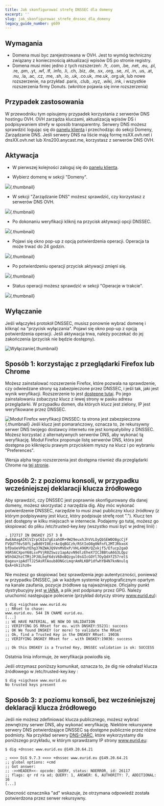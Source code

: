 ```yaml
---
title: Jak skonfigurować strefę DNSSEC dla domeny
excerpt: ''
slug: jak_skonfigurowac_strefe_dnssec_dla_domeny
legacy_guide_number: g609
---
```



## Wymagania

- Domena musi byc zarejestrowana w OVH. Jest to wymóg techniczny związany z koniecznością aktualizacji wpisów DS po stronie registry.	
- Domena musi miec jedno z tych rozszerzeń: .fr, .com, .be, .net, .eu, .pl, .re, .pm, .yt, .wf, .tf, .info, .li, .ch, .biz, .de, .sx, .org, .se, .nl, .in, .us, .at, .nu, .la, .ac, .cz, .me, .sh, .io, .uk, .co.uk, .me.uk, .org.uk, lub nowe rozszerzenie, na przykład .paris, .club, .xyz, .wiki, .ink, i wszystkie rozszerzenia firmy Donuts. (wkrótce pojawia się inne rozszerzenia)




## Przypadek zastosowania
W przewodniku tym opisujemy przypadek korzystania z serwerów DNS hostingu OVH. OVH zarządza kluczami, aktualizacją wpisów DS i podpisywaniem strefy w sposób transparentny.
Serwery DNS możesz sprawdzić logując się do [panelu klienta](https://www.ovh.com/manager/web) i przechodząc do sekcji Domeny, Zarządzanie DNS. Jeśli serwery DNS na liście mają formę nsXX.ovh.net i dnsXX.ovh.net lub Xns200.anycast.me, korzystasz z serwerów DNS OVH.


## Aktywacja

- W pierwszej kolejności zaloguj się do [panelu klienta](https://www.ovh.com/manager/web).

- Wybierz domenę w sekcji "Domeny".



![](images/img_2896.jpg){.thumbnail}

- W sekcji "Zarządzanie DNS" możesz sprawdzić, czy korzystasz z serwerów DNS OVH.



![](images/img_3966.jpg){.thumbnail}

- Po dokonaniu weryfikacji kliknij na przycisk aktywacji opcji DNSSEC.



![](images/img_3967.jpg){.thumbnail}

- Pojawi się okno pop-up z opcją potwierdzenia operacji. Operacja ta może trwać do 24 godzin.



![](images/img_2895.jpg){.thumbnail}

- Po potwierdzeniu operacji przycisk aktywacji zmięni się.



![](images/img_3968.jpg){.thumbnail}

- Status operacji możesz sprawdzić w sekcji "Operacje w trakcie".



![](images/img_3969.jpg){.thumbnail}


## Wyłączanie
Jeśli włączyłeś protokół DNSSEC, musisz ponownie wybrać domenę i kliknąć na "przycisk wyłączania". Pojawi się okno pop-up z opcją potwierdzenia operacji. Jeśli aktywacja trwa, należy poczekać do jej zakończenia (przycisk nie będzie dostępny).

![Wyłączanie](images/img_3970.jpg){.thumbnail}


## Sposób 1: korzystając z przeglądarki Firefox lub Chrome
Możesz zainstalować rozszerzenie Firefox, które pozwala na sprawdzenie, czy odwiedzane strony są zabezpieczone przez DNSSEC, i jeśli tak, jaki jest wynik weryfikacji. Rozszerzenie to jest [dostępne tutaj](http://www.dnssec-validator.cz/). Po jego zainstalowaniu zobaczysz klucz z lewej strony w pasku adresu przeglądarki. W przypadku domen, dla których klucz jest zielony, IP jest weryfikowane przez DNSSEC.

![Moduł Firefox weryfikacji DNSSEC: ta strona jest zabezpieczona](images/img_119.jpg){.thumbnail}
Jeśli klucz jest pomarańczowy, oznacza to, że rekursywny serwer DNS twojego dostawcy internetu nie jest kompatybilny z DNSSEC. Możesz korzystać z alternatywnych serwerów DNS, aby wykonać tą weryfikację. Moduł Firefox proponuje listę serwerów DNS, która jest dostępna po kliknięciu prawym przyciskiem myszy na klucz i po wybraniu "Preferences".

Wersja alpha tego rozszerzenia jest dostępna również dla przeglądarki Chrome na [tej stronie](https://chrome.google.com/webstore/detail/hpmbmjbcmglolhjdcbicfdhmgmcoeknm).


## Sposób 2: z poziomu konsoli, w przypadku wcześniejszej deklaracji klucza źródłowego
Aby sprawdzić, czy DNSSEC jest poprawnie skonfigurowany dla danej domeny, możesz skorzystać z narzędzia dig. Aby móc wykonać potwierdzenie DNSSEC, narzędzie to musi znać publiczny klucz źródłowy (z którym podpisywany jest klucz, który podpisuje strefę root "."). Klucz ten jest dostępny w kilku miejscach w internecie. Podajemy go tutaj, możesz go skopiować do pliku /etc/trusted-key.key (wszystko musi być w jednej linii) :


```
. 172717 IN DNSKEY 257 3 8 AwEAAagAIKlVZrpC6Ia7gEzahOR+9W29euxhJhVVLOyQbSEW0O8gcCjF
FVQUTf6v58fLjwBd0YI0EzrAcQqBGCzh/RStIoO8g0NfnfL2MTJRkxoX
bfDaUeVPQuYEhg37NZWAJQ9VnMVDxP/VHL496M/QZxkjf5/Efucp2gaD
X6RS6CXpoY68LsvPVjR0ZSwzz1apAzvN9dlzEheX7ICJBBtuA6G3LQpz
W5hOA2hzCTMjJPJ8LbqF6dsV6DoBQzgul0sGIcGOYl7OyQdXfZ57relS
Qageu+ipAdTTJ25AsRTAoub8ONGcLmqrAmRLKBP1dfwhYB4N7knNnulq
QxA+Uk1ihz0=
```


Nie możesz go skopiować bez sprawdzenia jego autentyczności, ponieważ w przypadku DNSSEC, jak w każdym systemie kryptograficznym opartym na kanale zaufania, pozycje źródłowe są najważniejsze. Oficjalny punkt dystrybucyjny jest [w IANA](https://data.iana.org/root-anchors/), a plik jest podpisany przez GPG.
Należy uruchomić następujące polecenie (przykład dotyczy strony www.eurid.eu):

```
$ dig +sigchase www.eurid.eu
;; RRset to chase:
www.eurid.eu. 544 IN CNAME eurid.eu.
[...]
;; WE HAVE MATERIAL, WE NOW DO VALIDATION
;; VERIFYING DS RRset for eu. with DNSKEY:55231: success
;; OK We found DNSKEY (or more) to validate the RRset
;; Ok, find a Trusted Key in the DNSKEY RRset: 19036
;; VERIFYING DNSKEY RRset for . with DNSKEY:19036: success

;; Ok this DNSKEY is a Trusted Key, DNSSEC validation is ok: SUCCESS
```


Ostatnia linia informuje, że weryfikacja powiodła się. 

Jeśli otrzymasz poniższy komunikat, oznacza to, że dig nie odnalazł klucza źródłowego w /etc/trusted-key.key :

```
$ dig +sigchase www.eurid.eu
No trusted keys present
```




## Sposób 3: z poziomu konsoli, bez wcześniejszej deklaracji klucza źródłowego
Jeśli nie możesz zdefiniować klucza publicznego, możesz wybrać zewnętrzny serwer DNS, aby wykonać weryfikację. Niektóre rekursywne serwery DNS potwierdzające DNSSEC są dostępne publicznie przez różne podmioty. Na przykład serwery [DNS-OARC](https://www.dns-oarc.net/oarc/services/odvr), które wykorzystamy dla poniższego przykładu, w którym sprawdzamy IP strony www.eurid.eu:




```
$ dig +dnssec www.eurid.eu @149.20.64.21

; <<>> DiG 9.7.3 <<>> +dnssec www.eurid.eu @149.20.64.21
;; global options: +cmd
;; Got answer:
;; ->>HEADER<<- opcode: QUERY, status: NOERROR, id: 26117
;; flags: qr rd ra ad; QUERY: 1, ANSWER: 6, AUTHORITY: 7, ADDITIONAL: 16
[...]
```


Obecność oznacznika "ad" wskazuje, że otrzymana odpowiedź została potwierdzona przez serwer rekursywny.

